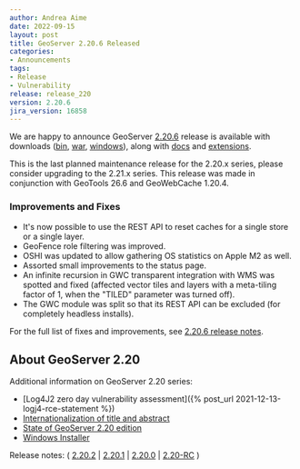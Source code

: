 ```yaml
---
author: Andrea Aime
date: 2022-09-15
layout: post
title: GeoServer 2.20.6 Released
categories:
- Announcements
tags:
- Release
- Vulnerability
release: release_220
version: 2.20.6
jira_version: 16858
---
```


We are happy to announce GeoServer [2.20.6](/release/2.20.6/) release is available with downloads ([bin](https://sourceforge.net/projects/geoserver/files/GeoServer/2.20.6/geoserver-2.20.6-bin.zip/download), [war](https://sourceforge.net/projects/geoserver/files/GeoServer/2.20.6/geoserver-2.20.6-war.zip/download), [windows](https://sourceforge.net/projects/geoserver/files/GeoServer/2.20.6/GeoServer-2.20.6-winsetup.exe/download)), along with [docs](https://sourceforge.net/projects/geoserver/files/GeoServer/2.20.6/geoserver-2.20.6-htmldoc.zip/download) and [extensions](https://sourceforge.net/projects/geoserver/files/GeoServer/2.20.6/extensions/).

This is the last planned maintenance release for the 2.20.x series, please consider upgrading to the 2.21.x series. 
This release was made in conjunction with GeoTools 26.6 and GeoWebCache 1.20.4.

### Improvements and Fixes

* It's now possible to use the REST API to reset caches for a single store or a single layer.
* GeoFence role filtering was improved.
* OSHI was updated to allow gathering OS statistics on Apple M2 as well.
* Assorted small improvements to the status page.
* An infinite recursion in GWC transparent integration with WMS was spotted and fixed (affected vector tiles and layers with a meta-tiling factor of 1, when the "TILED" parameter was turned off).
* The GWC module was split so that its REST API can be excluded (for completely headless installs).

For the full list of fixes and improvements, see [2.20.6 release notes](https://github.com/geoserver/geoserver/releases/tag/2.20.6).


## About GeoServer 2.20

Additional information on GeoServer 2.20 series:

* [Log4J2 zero day vulnerability assessment]({% post_url 2021-12-13-logj4-rce-statement %})
* [Internationalization of title and abstract](https://docs.geoserver.org/latest/en/user/services/internationalization/index.html)
* [State of GeoServer 2.20 edition](https://docs.google.com/presentation/d/19Cmld0_VFePh1g4qUSfqNWWB0t-teClFpT3eUqpYGos/edit?usp=sharing)
* [Windows Installer](https://docs.geoserver.org/stable/en/user/installation/win_installer.html) 

Release notes: ( [2.20.2](https://github.com/geoserver/geoserver/releases/tag/2.20.2) \| [2.20.1](https://github.com/geoserver/geoserver/releases/tag/2.20.1) \| [2.20.0](https://github.com/geoserver/geoserver/releases/tag/2.20.0) \| [2.20-RC](https://github.com/geoserver/geoserver/releases/tag/2.20-RC) )
